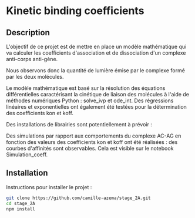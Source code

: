 # Kinetic binding coefficients

## Description
L'objectif de ce projet est de mettre en place un modèle mathématique qui va calculer les coefficients d'association et de dissociation d'un complexe anti-corps anti-gène.

Nous observons donc la quantité de lumière émise par le complexe formé par les deux molécules.

Le modèle mathématique est basé sur la résolution des équations différentielles caractérisant la cinétique de liaison des molécules à l'aide de méthodes numériques Python : solve_ivp et ode_int.
Des régressions linéaires et exponentielles ont également été testées pour la détermination des coefficients kon et koff.

Des installations de librairies sont potentiellement à prévoir : 

Des simulations par rapport aux comportements du complexe AC-AG en fonction des valeurs des coefficients kon et koff ont été réalisées : des courbes d'affinités sont observables. Cela est visible sur le notebook Simulation_coeff.

## Installation
Instructions pour installer le projet :
```sh
git clone https://github.com/camille-azema/stage_2A.git
cd stage_2A
npm install
